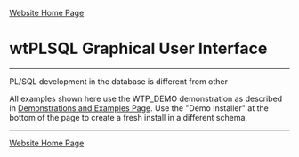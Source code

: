 [Website Home Page](../README.md)

# wtPLSQL Graphical User Interface

---

PL/SQL development in the database is different from other 

All examples shown here use the WTP_DEMO demonstration as described in [Demonstrations and Examples Page](../demo/README.md).  Use the "Demo Installer" at the bottom of the page to create a fresh install in a different schema.

---
[Website Home Page](../README.md)